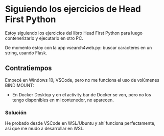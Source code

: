 # Siguiendo los ejercicios de Head First Python

Estoy siguiendo los ejercicios del libro Head First Python para luego contenerizarlo y ejecutarlo en otro PC. 

De momento estoy con la app vsearch4web.py: buscar caracteres en un string, usando Flask.

## Contratiempos
Empecé en Windows 10, VSCode, pero no me funciona el uso de volúmenes BIND MOUNT: 
  - En Docker Desktop y en el activity bar de Docker se ven, pero no los tengo disponibles en mi contenedor, no aparecen.

### Solución
He probado desde VSCode en WSL/Ubuntu y ahí funciona perfectamente, así que me mudo a desarrollar en WSL.
